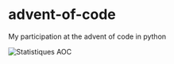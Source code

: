 # advent-of-code

My participation at the advent of code in python

![Statistiques AOC](https://aoc-stats.vercel.app/api/card?username=mbido&totalStars=136&currentYearStars=24&currentDay=12&completedDays=12&currentYear=2024)